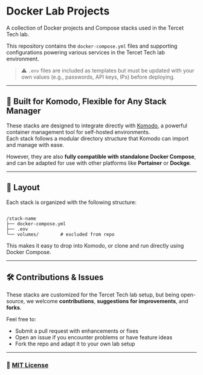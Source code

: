 # Docker Lab Projects

A collection of Docker projects and Compose stacks used in the Tercet Tech lab.

This repository contains the `docker-compose.yml` files and supporting configurations powering various services in the Tercet Tech lab environment.

> ⚠️ `.env` files are included as templates but must be updated with your own values (e.g., passwords, API keys, IPs) before deploying.

---

## 🦎 Built for Komodo, Flexible for Any Stack Manager

These stacks are designed to integrate directly with [Komodo](https://komo.do/), a powerful container management tool for self-hosted environments.  
Each stack follows a modular directory structure that Komodo can import and manage with ease.

However, they are also **fully compatible with standalone Docker Compose**, and can be adapted for use with other platforms like **Portainer** or **Dockge**.

---

## 📁 Layout

Each stack is organized with the following structure:

```

/stack-name
├── docker-compose.yml
├── .env
└── volumes/        # excluded from repo

```

This makes it easy to drop into Komodo, or clone and run directly using Docker Compose.

---

## 🛠 Contributions & Issues

These stacks are customized for the Tercet Tech lab setup, but being open-source, we welcome **contributions**, **suggestions for improvements**, and **forks**.

Feel free to:
- Submit a pull request with enhancements or fixes
- Open an issue if you encounter problems or have feature ideas
- Fork the repo and adapt it to your own lab setup


---

### 📄 [MIT License](https://github.com/Tercet-Tech/docker-lab-projects/blob/main/LICENSE)


